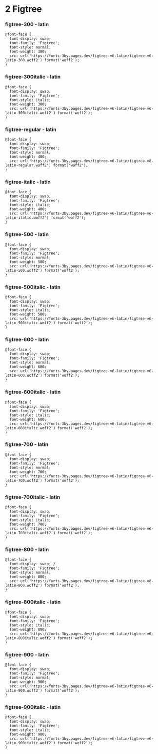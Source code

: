 # 2 Figtree

### figtree-300 - latin 
```
@font-face {
  font-display: swap; 
  font-family: 'Figtree';
  font-style: normal;
  font-weight: 300;
  src: url('https://fonts-3by.pages.dev/figtree-v6-latin/figtree-v6-latin-300.woff2') format('woff2'); 
}
```

### figtree-300italic - latin 
```
@font-face {
  font-display: swap;
  font-family: 'Figtree';
  font-style: italic;
  font-weight: 300;
  src: url('https://fonts-3by.pages.dev/figtree-v6-latin/figtree-v6-latin-300italic.woff2') format('woff2'); 
}
```

### figtree-regular - latin 
```
@font-face {
  font-display: swap; 
  font-family: 'Figtree';
  font-style: normal;
  font-weight: 400;
  src: url('https://fonts-3by.pages.dev/figtree-v6-latin/figtree-v6-latin-regular.woff2') format('woff2');
}
```

### figtree-italic - latin 
```
@font-face {
  font-display: swap; 
  font-family: 'Figtree';
  font-style: italic;
  font-weight: 400;
  src: url('https://fonts-3by.pages.dev/figtree-v6-latin/figtree-v6-latin-italic.woff2') format('woff2'); 
}
```

### figtree-500 - latin 
```
@font-face {
  font-display: swap; 
  font-family: 'Figtree';
  font-style: normal;
  font-weight: 500;
  src: url('https://fonts-3by.pages.dev/figtree-v6-latin/figtree-v6-latin-500.woff2') format('woff2'); 
}
```

### figtree-500italic - latin 
```
@font-face {
  font-display: swap; 
  font-family: 'Figtree';
  font-style: italic;
  font-weight: 500;
  src: url('https://fonts-3by.pages.dev/figtree-v6-latin/figtree-v6-latin-500italic.woff2') format('woff2'); 
}
```

### figtree-600 - latin 
```
@font-face {
  font-display: swap; 
  font-family: 'Figtree';
  font-style: normal;
  font-weight: 600;
  src: url('https://fonts-3by.pages.dev/figtree-v6-latin/figtree-v6-latin-600.woff2') format('woff2'); 
}
```
### figtree-600italic - latin 
```
@font-face {
  font-display: swap; 
  font-family: 'Figtree';
  font-style: italic;
  font-weight: 600;
  src: url('https://fonts-3by.pages.dev/figtree-v6-latin/figtree-v6-latin-600italic.woff2') format('woff2'); 
}
```

### figtree-700 - latin 
```
@font-face {
  font-display: swap; 
  font-family: 'Figtree';
  font-style: normal;
  font-weight: 700;
  src: url('https://fonts-3by.pages.dev/figtree-v6-latin/figtree-v6-latin-700.woff2') format('woff2');
}
```

### figtree-700italic - latin 
```
@font-face {
  font-display: swap; 
  font-family: 'Figtree';
  font-style: italic;
  font-weight: 700;
  src: url('https://fonts-3by.pages.dev/figtree-v6-latin/figtree-v6-latin-700italic.woff2') format('woff2'); 
}
```

### figtree-800 - latin 
```
@font-face {
  font-display: swap; /
  font-family: 'Figtree';
  font-style: normal;
  font-weight: 800;
  src: url('https://fonts-3by.pages.dev/figtree-v6-latin/figtree-v6-latin-800.woff2') format('woff2'); 
}
```

### figtree-800italic - latin 
```
@font-face {
  font-display: swap; 
  font-family: 'Figtree';
  font-style: italic;
  font-weight: 800;
  src: url('https://fonts-3by.pages.dev/figtree-v6-latin/figtree-v6-latin-800italic.woff2') format('woff2'); 
}
```

### figtree-900 - latin 
```
@font-face {
  font-display: swap; 
  font-family: 'Figtree';
  font-style: normal;
  font-weight: 900;
  src: url('https://fonts-3by.pages.dev/figtree-v6-latin/figtree-v6-latin-900.woff2') format('woff2'); 
}
```

### figtree-900italic - latin 
```
@font-face {
  font-display: swap; 
  font-family: 'Figtree';
  font-style: italic;
  font-weight: 900;
  src: url('https://fonts-3by.pages.dev/figtree-v6-latin/figtree-v6-latin-900italic.woff2') format('woff2'); 
}
```